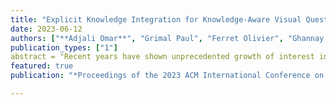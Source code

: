 ```yaml
---
title: "Explicit Knowledge Integration for Knowledge-Aware Visual Question Answering about Named Entities"
date: 2023-06-12
authors: ["**Adjali Omar**", "Grimal Paul", "Ferret Olivier", "Ghannay Sahar", "Le Borgne Hervé"]   
publication_types: ["1"]
abstract = "Recent years have shown unprecedented growth of interest in Vision-Language related tasks, with the need to address the inherent challenges of integrating linguistic and visual information to solve real-world applications. Such a typical task is Visual Question Answering (VQA), which aims to answer questions about visual content. The limitations of the VQA task in terms of question redundancy and poor linguistic variability encouraged researchers to propose Knowledge-aware Visual Question Answering tasks as a natural extension of VQA. In this paper, we tackle the KVQAE (Knowledge-based Visual Question Answering about named Entities) task, which proposes to answer questions about named entities defined in a knowledge base and grounded in visual content. In particular, besides the textual and visual information, we propose to leverage the structural information extracted from syntactic dependency trees and external knowledge graphs to help answer questions about a large spectrum of entities of various types. Thus, by combining contextual and graph-based representations using Graph Convolutional Networks (GCNs), we are able to learn meaningful embeddings for Information Retrieval tasks. Experiments on the ViQuAE public dataset show how our approach improves the state-of-the-art baselines while demonstrating the interest of injecting external knowledge to enhance multimodal information retrieval."
featured: true
publication: "*Proceedings of the 2023 ACM International Conference on Multimedia Retrieval*"

---
```

